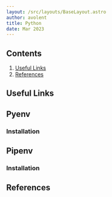 ```yaml
---
layout: /src/layouts/BaseLayout.astro
author: avolent
title: Python
date: Mar 2023
---
```


## Contents

1. [Useful Links](#useful-links)
1. [References](#references)

## Useful Links

## Pyenv

### Installation

## Pipenv

### Installation

## References

[^1]: [Example](https://example.com)
